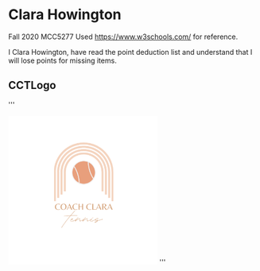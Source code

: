 # Clara Howington

Fall 2020 MCC5277
Used https://www.w3schools.com/ for reference.

I Clara Howington, have read the point deduction list and understand that I will lose points for missing items.

## CCTLogo
''' 
    <div class="logo"><a href="index.html"><img src="images/CCTLogo.png" alt="coachclaratennislogo" title="coachclaratennislogo" width="300" height="300"></a>
'''
